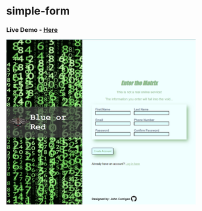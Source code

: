 # simple-form

### Live Demo - [Here](https://johncorrigan1.github.io/simple-form/)


![Demo](img/demo.png)
